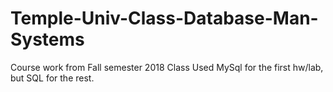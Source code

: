 # Temple-Univ-Class-Database-Man-Systems

Course work from Fall semester 2018 Class 
Used MySql for the first hw/lab, but SQL for the rest.

